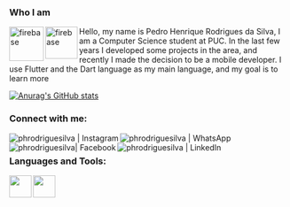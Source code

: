 ### Who I am

<img align="left" alt="firebase" height="62x" src="https://i.pinimg.com/originals/95/b7/e1/95b7e17b5161175de4fe88b1b2602236.png" />
  <img align="left" alt="firebase" height="58px" src="https://logodownload.org/wp-content/uploads/2013/12/apple-logo.png" />
  
Hello, my name is Pedro Henrique Rodrigues da Silva, I am a Computer Science student at PUC. In the last few years I developed some projects in the area, and recently I made the decision to be a mobile developer. I use Flutter and the Dart language as my main language, and my goal is to learn more


[![Anurag's GitHub stats](https://github-readme-stats.vercel.app/api?username=phrodriguesilva)](https://github.com/anuraghazra/github-readme-stats)

  
### Connect with me:
[<img align="left" alt="phrodriguesilva | Instagram" src="https://img.shields.io/badge/Instagram-E4405F?style=for-the-badge&logo=instagram&logoColor=white" />][instagram]
[<img align="left" alt="phrodriguesilva | WhatsApp" src="https://img.shields.io/badge/WhatsApp-25D366?style=for-the-badge&logo=whatsapp&logoColor=white"/>][whatsapp]
[<img align="left" alt="phrodriguesilva| Facebook" src="https://img.shields.io/badge/Facebook-1877F2?style=for-the-badge&logo=facebook&logoColor=white" />][facebook]
[<img align="left" alt="phrodriguesilva | LinkedIn" src="https://img.shields.io/badge/LinkedIn-0077B5?style=for-the-badge&logo=linkedin&logoColor=white" />][linkedin]


<br />

### Languages and Tools:

<img align="left" height="40px" src="https://upload.wikimedia.org/wikipedia/commons/thumb/7/74/Kotlin_Icon.png/1200px-Kotlin_Icon.png" />

<img align="left" height="40px" src="https://r7.pngwing.com/path/262/885/125/swift-programming-language-apple-natural-ecological-food-logo-templates-download-aa61aaf610273a65c1bca5abe82049d7.png" />

<br />
<br />

[whatsapp]: https://api.whatsapp.com/send?phone=5521981750496
[facebook]: https://facebook.com/phrodriguesilva
[youtube]: https://www.youtube.com/channel/UCkmRIVauUVxVPrvP4xJeCFg
[instagram]: https://www.instagram.com/pedrohr.silva/
[linkedin]: hhttps://www.linkedin.com/in/pedro-henrique-119a51150/
